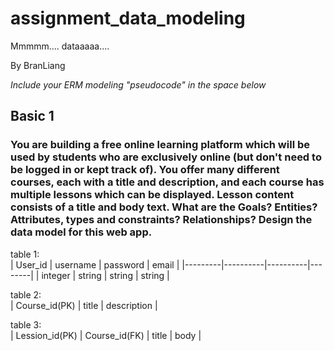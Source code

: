 # assignment_data_modeling
Mmmmm.... dataaaaa....

By BranLiang

*Include your ERM modeling "pseudocode" in the space below*

## Basic 1
### You are building a free online learning platform which will be used by students who are exclusively online (but don't need to be logged in or kept track of). You offer many different courses, each with a title and description, and each course has multiple lessons which can be displayed. Lesson content consists of a title and body text. What are the Goals? Entities? Attributes, types and constraints? Relationships? Design the data model for this web app.
table 1: <br>
| User_id | username | password | email  |
|---------|----------|----------|--------|
| integer | string   | string   | string |

table 2: <br>
| Course_id(PK) | title | description |

table 3: <br>
| Lession_id(PK) | Course_id(FK) | title | body |
